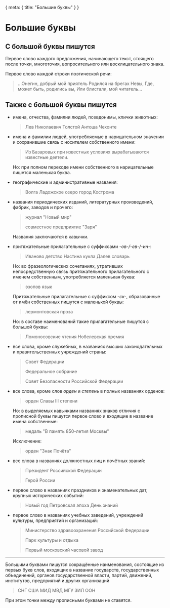 <route> { meta: { title: "Большие буквы" } } </route> 

# Большие буквы

## С большой буквы пишутся

Первое слово каждого предложения, начинающего текст, стоящего после точки, многоточия, вопросительного или восклицательного знака.

Первое слово каждой строки поэтической речи:
  > ...Онегин, добрый мой приятель
  > Родился на брегах Невы,
  > Где, может быть, родились вы,
  > Или блистали, мой читатель...

## Также с большой буквы пишутся

- имена, отчества, фамилии людей, псевдонимы, клички животных:
  > Лев Николаевич Толстой
  > Антоша Чехонте

- имена и фамилии людей, употребляемые в нарицательном значении и сохранившие связь с носителем собственного имени:
  > Из Базаровых при известных условиях вырабатываются известные деятели.

  Но: при полном переходе имени собственного в нарицательные пишется маленькая буква.

- географические и административные названия:
  > Волга
  > Ладожское озеро
  > город Кострома

- названия периодических изданий, литературных произведений, фабрик, заводов и прочего:
  > журнал "Новый мир"
  > 
  > совместное предприятие "Заря"

  Названия заключаются в кавычки.

- притяжательные прилагательные с суффиксами _-ов-/-ев-/-ин-_:
  > Иваново детство
  > Настина кукла
  > Далев словарь

  Но: во фразеологических сочетаниях, утративших непосредственную связь притяжательного прилагательного с именем собственным, употребляется маленькая буква:
  > эзопов язык

  Притяжательные прилагательные с суффиксом _-ск-_, образованные от имён собственных пишутся с маленькой буквы:
  > лермонтовская проза

  Но: в составе наименований такие прилагательные пишутся с большой буквы:
  > Ломоносовские чтения
  > Нобелевская премия

- все слова, кроме служебных, в названиях высших законодательных и правительственных учреждений страны:
  > Совет Федерации
  > 
  > Федеральное собрание
  > 
  > Совет Безопасности Российской Федерации

- все слова, кроме слов _орден_ и _степень_ в полных названиях орденов:
  > орден Славы III степени
  
  Но: в выделяемых кавычками названиях знаков отличия с прописной буквы пишутся первое слово и входящие в название имена собственные:

  > медаль "В память 850-летия Москвы"
  
  Исключение:
  > орден "Знак Почёта"

- все слова в названиях должностных лиц и почётных званий:

  > Президент Российской Федерации
  > 
  > Герой России

- первое слово в названиях праздников и знаменательных дат, крупных исторических событий:

  > Новый год
  > Петровская эпоха
  > День знаний

- первое слово в названиях учебных заведений, учреждений культуры, предприятий и организаций:

  > Министерство здравоохранения Российской Федерации
  > 
  > Парк культуры и отдыха
  > 
  > Первый московский часовой завод

--- 

Большими буквами пишутся сокращённые наименования, состоящие из первых букв слов, входящих в название государств, государственных объединений, органов государственной власти, партий, движений, институтов, предприятий и других организаций

> СНГ
> США
> МИД
> МВД
> МГУ
> ЗИЛ
> ООН

При этом точки между прописными буквами не ставятся.
